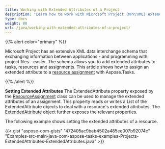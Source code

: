 ```yaml
---
title: Working with Extended Attributes of a Project
description: "Learn how to work with Microsoft Project (MPP/XML) extended attributes and custom field using Aspose.Tasks for Java."
type: docs
weight: 80
url: /java/working-with-extended-attributes-of-a-project/
---
```


{{% alert color="primary" %}} 

Microsoft Project has an extensive XML data interchange schema that exchanging information between applications - and programming with project files - easier. The schema allows you to add extended attributes to tasks, resources and assignments. This article shows how to assign an extended attribute to a [resource assignment](/tasks/java/creating-resource-assignments/) with Aspose.Tasks.

{{% /alert %}}

**Setting Extended Attributes**
The ExtendedAttribute property exposed by the [ResourceAssignment](https://apireference.aspose.com/tasks/java/com.aspose.tasks/resourceassignment) class can be used to manage the extended attributes of an assignment. This property reads or writes a List of the ExtendedAttribute objects to deal with a resource's extended attributes. The [ExtendedAttribute](https://apireference.aspose.com/tasks/java/com.aspose.tasks/extendedattribute) object further exposes the relevant properties.

The following example shows setting the extended attributes of a resource.

{{< gist "aspose-com-gists" "472405ac9bab4502a485ee007b92074c" "Examples-src-main-java-com-aspose-tasks-examples-Projects-ExtendedAttributes-ExtendedAttributes.java" >}}






